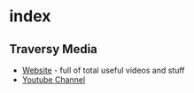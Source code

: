 # index

## Traversy Media

* [Website](https://www.traversymedia.com/) - full of total useful videos and stuff
* [Youtube Channel](https://www.youtube.com/channel/UC29ju8bIPH5as8OGnQzwJyA)

